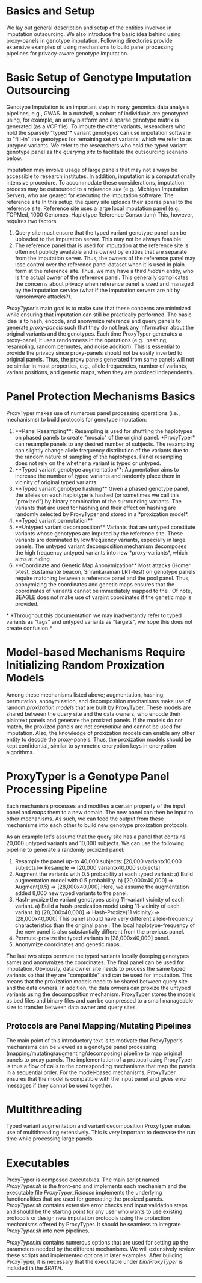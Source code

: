 # Basics and Setup 

We lay out general description and setup of the entities involved in imputation outsourcing. We also introduce the basic idea behind using proxy-panels in genotype imputation. Following directories provide extensive examples of using mechanisms to build panel processing pipelines for privacy-aware genotype imputation.

# Basic Setup of Genotype Imputation Outsourcing

Genotype Imputation is an important step in many genomics data analysis pipelines, e.g., GWAS. In a nutshell, a cohort of individuals are genotyped using, for example, an array platform and a sparse genotype matrix is generated (as a VCF file). To impute the other variants, researchers who hold the sparsely "typed"* variant genotypes can use imputation software to "fill-in" the genotypes for remaining set of variants, which we refer to as untyped variants. We refer to the researchers who hold the typed variant genotype panel as the *querying site* to facilitate the outsourcing scenario below.

Imputation may involve usage of large panels that may not always be accessible to research institutes. In addition, imputation is a computationally intensive procedure. To accommodate these considerations, imputation process may be outsourced to a *reference site* (e.g., Michigan Imputation Server), who are geared for executing the imputation software. The reference site In this setup, the query site uploads their sparse panel to the reference site. Reference site uses a large local imputation panel (e.g., TOPMed, 1000 Genomes, Haplotype Reference Consortium) This, however, requires two factors:

1) Query site must ensure that the typed variant genotype panel can be uploaded to the imputation server. This may not be always feasible.
2) The reference panel that is used for imputation at the reference site is often not publicly available and is owned by entities that are separate from the imputation server. Thus, the owners of the reference panel may lose control over the reference panel dataset when it is used in plain form at the reference site. Thus, we may have a third *hidden* entity, who is the actual owner of the reference panel. This generally complicates the concerns about privacy when reference panel is used and managed by the imputation service (what if the imputation servers are hit by ransomware attacks?).  

*ProxyTyper*'s main goal is to make sure that these concerns are minimized while ensuring that imputation can still be practically performed. The basic idea is to hash, encode, and anonymize reference and query panels to generate *proxy-panels* such that they do not leak any information about the original variants and the genotypes. Each time ProxyTyper generates a proxy-panel, it uses randomness in the operations (e.g., hashing, resampling, random permutes, and noise addition). This is essential to provide the privacy since proxy-panels should not be easily inverted to original panels. Thus, the proxy panels generated from same panels will not be similar in most properties, e.g., allele frequencies, number of variants, variant positions, and genetic maps, when they are proxized independently.

# Panel Protection Mechanisms Basics

ProxyTyper makes use of numerous panel processing operations (i.e., mechanisms) to build protocols for genotype imputation:

<ol>
<li> **Panel Resampling**: Resampling is used for shuffling the haplotypes on phased panels to create "mosaic" of the original panel. *ProxyTyper* can resample panels to any desired number of subjects. The resampling can slightly change allele frequency distribution of the variants due to the random nature of sampling of the haplotypes. Panel resampling does not rely on the whether a variant is typed or untyped. 
<li> **Typed variant genotype augmentation**: Augmentation aims to increase the number of typed variants and randomly place them in vicinity of original typed variants.
<li> **Typed variant genotype hashing** Given a phased genotype panel, the alleles on each haplotype is hashed (or sometimes we call this "proxized") by binary combination of the surrounding variants. The variants that are used for hashing and their effect on hashing are randomly selected by ProxyTyper and stored in a *proxization model*.
<li> **Typed variant permutation** 
<li> **Untyped variant decomposition** Variants that are untyped constitute variants whose genotypes are imputed by the reference site. These variants are dominated by low frequency variants, especially in large panels. The untyped variant decomposition mechanism decomposes the high frequency untyped variants into new *proxy-variants*, which aims at hiding  
<li> **Coordinate and Genetic Map Anonymization** Most attacks (Homer t-test, Bustamante beacon, Srirankaraman LRT-test) on genotype panels require matching between a reference panel and the pool panel. Thus, anonymizing the coordinates and genetic maps ensures that the coordinates of variants cannot be immediately mapped to the . Of note, BEAGLE does not make use of varaint coordinates if the genetic map is provided.
</ol>
* *Throughout this documentation we may inadvertantly refer to typed variants as "tags" and untyped variants as "targets", we hope this does not create confusion.*

# Model-based Mechanisms Require Initializing Random Proxization Models

Among these mechanisms listed above; augmentation, hashing, permutation, anonymization, and decomposition mechanisms make use of random *proxization models* that are built by ProxyTyper. These models are shared between the query site and the data owners, who encode their plaintext panels and generate the proxized panels. If the models do not match, the proxized panels are not *compatible* and cannot be used for imputation. Also, the knowledge of proxization models can enable any other entity to decode the proxy-panels. Thus, the proxization models should be kept confidential, similar to symmetric encryption keys in encryption algorithms.

# ProxyTyper is a Genotype Panel Processing Pipeline

Each mechanism processes and modifies a certain property of the input panel and *maps* them to a new domain. The new panel can then be input to other mechanisms. As such, we can feed the output from these mechanisms into each other to build new genotype proxization protocols. 

As an example let's assume that the query site has a panel that contains 20,000 untyped variants and 10,000 subjects. We can use the following pipeline to generate a randomly proxized panel:
1. Resample the panel up-to 40,000 subjects:
 [20,000 variantx10,000 subjects]=> Resample => [20,000 variantx40,000 subjects]
2. Augment the variants with 0.5 probability at each typed variant:
a) Build augmentation model with 0.5 probability.
b) [20,000x40,000] => Augment(0.5) => [28,000x40,000]
Here, we assume the augmentation added 8,000 new typed variants to the panel.
3. Hash-proxize the variant genotypes using 11-variant vicinity of each variant.
a) Build a hash-proxization model using 11-vicinity of each variant.
b) [28,000x40,000] => Hash-Proxize(11 vicinity) => [28,000x40,000]
This panel should have very different allele-frequency characteristics than the original panel. The local haplotype-frequency of the new panel is also substantially different from the previous panel.
4. Permute-proxize the typed variants in [28,000x40,000] panel.
5. Anonymize coordinates and genetic maps.

The last two steps permute the typed variants locally (keeping genotypes same) and anonymizes the coordinates. The final panel can be used for imputation.
Obviously, data owner site needs to process the same typed variants so that they are "compatible" and can be used for imputation. This means that the proxization models need to be shared between query site and the data owners. In addition, the data owners can proxize the untyped variants using the decomposition mechanism. ProxyTyper stores the models as bed files and binary files and can be compressed to a small manageable size to transfer between data owner and query sites.

## Protocols are Panel Mapping/Mutating Pipelines 

The main point of this introductory text is to motivate that ProxyTyper's mechanisms can be viewed as a genotype panel processing (mapping/mutating/augmenting/decomposing) pipeline to map original panels to proxy panels. The implementation of a protocol using ProxyTyper is thus a flow of calls to the corresponding mechanisms that map the panels in a sequential order. For the model-based mechanisms, ProxyTyper ensures that the model is compatible with the input panel and gives error messages if they cannot be used together. 

# Multithreading

Typed variant augmentation and variant decomposition ProxyTyper makes use of multithreading extensively. This is very important to decrease the run time while processing large panels.

# Executables 

ProxyTyper is composed executables. The main script named *ProxyTyper.sh* is the front-end and implements each mechanism and the executable file *ProxyTyper_Release* implements the underlying functionalities that are used for generating the proxized panels. *ProxyTyper.sh* contains extensive error checks and input validation steps and should be the starting point for any user who wants to use existing protocols or design new imputation protocols using the protection mechanisms offered by ProxyTyper. It should be seamless to integrate *ProxyTyper.sh* into new pipelines.

*ProxyTyper.ini* contains numerous options that are used for setting up the parameters needed by the different mechanisms. We will extensively review these scripts and implemented options in later examples. After building ProxyTyper, it is necessary that the executable under *bin/ProxyTyper* is included in the *$PATH*.

---
